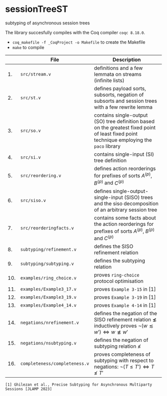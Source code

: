 # sessionTreeST

subtyping of asynchronous session trees

The library succesfully compiles with the Coq compiler `coqc 8.18.0`.
-  `coq_makefile -f _CoqProject -o Makefile` to create the Makefile
-  `make` to compile
 
| |File |Description |
|---------------- |-------------------------------|-----------------------------|
1. | `src/stream.v` | definitions and a few lemmata on streams (infinite lists)
2. | `src/st.v` | defines payload sorts, subsorts, negation of subsorts and session trees with a few rewrite lemma
3. | `src/so.v` | contains single-output (SO) tree definition based on the greatest fixed point of least fixed point technique employing the `paco` library
4. | `src/si.v` | contains single-input (SI) tree definition
5. | `src/reordering.v` | defines action reorderings for prefixes of sorts $A^{(p)}$, $B^{(p)}$ and $C^{(p)}$
6. | `src/siso.v` | defines single-output-single-input (SISO) trees and the siso decomposition of an arbitrary session tree
7. | `src/reorderingfacts.v` | contains some facts about the action reorderings for prefixes of sorts $A^{(p)}$, $B^{(p)}$ and $C^{(p)}$
8. | `subtyping/refinement.v` | defines the SISO refinement relation
9. | `subtyping/subtyping.v` | defines the subtyping relation
10. | `examples/ring_choice.v` | proves `ring-choice` protocol optimisation
11. | `examples/Example3_17.v` | proves `Example 3-15` in [1]
12. | `examples/Example3_19.v` | proves `Example 3-19` in [1]
13. | `examples/Example4_14.v` | proves `Example 4-14` in [1]
14. | `negations/nrefinement.v` | defines the negation of the SISO refinement relation $\not\lesssim$ inductively proves $\neg (w \lesssim w') \iff w \not\lesssim w'$
15. | `negations/nsubtyping.v` | defines the negation of subtyping relation $\not\leqslant$
16. | `completeness/completeness.v` | proves completeness of subtyping with respect to negations: $\neg (T \leqslant T') \iff T \not\leqslant T'$

`[1] Ghilezan et al., Precise Subtyping for Asynchronous Multiparty Sessions [JLAMP 2023]`
